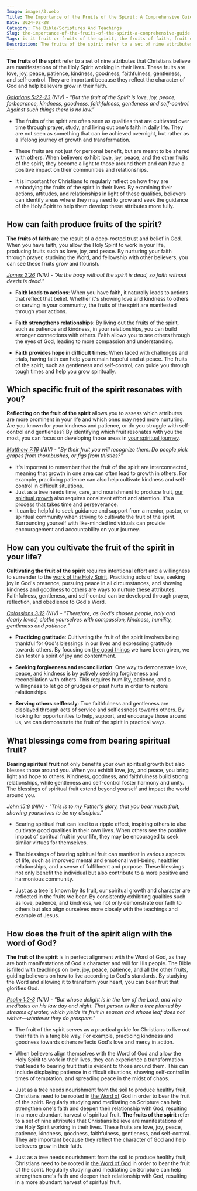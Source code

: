```yaml
---
Image: images/3.webp
Title: The Importance of the Fruits of the Spirit: A Comprehensive Guide for Christian Readers
Date: 2024-02-28
Category: The Bible/Scriptures And Teachings
Slug: the-importance-of-the-fruits-of-the-spirit-a-comprehensive-guide-for-christian-readers
Tags: is it fruit or fruits of the spirit, the fruits of faith, fruit or fruits of the spirit, fruit of the word, blessing of spiritual fruit, why is the fruit of the spirit important, fruit of the spirit background, which fruit of the spirit are you, the bible, scriptures and teachings
Description: The fruits of the spirit refer to a set of nine attributes that Christians believe are manifestations of the Holy Spirit working in their lives These fruits are love joy peace patience kindness goodness faithfulness gentleness and selfcontrol They are important because they reflect the character of God and help
---
```


**The fruits of the spirit** refer to a set of nine attributes that Christians believe are manifestations of the Holy Spirit working in their lives. These fruits are love, joy, peace, patience, kindness, goodness, faithfulness, gentleness, and self-control. They are important because they reflect the character of God and help believers grow in their faith.

*[Galatians 5:22-23](https://www.bibleref.com/Galatians/5/Galatians-5-22.html) (NIV) - "But the fruit of the Spirit is love, joy, peace, forbearance, kindness, goodness, faithfulness, gentleness and self-control. Against such things there is no law."*

- The fruits of the spirit are often seen as qualities that are cultivated over time through prayer, study, and living out one's faith in daily life. They are not seen as something that can be achieved overnight, but rather as a lifelong journey of growth and transformation.

- These fruits are not just for personal benefit, but are meant to be shared with others. When believers exhibit love, joy, peace, and the other fruits of the spirit, they become a light to those around them and can have a positive impact on their communities and relationships.

- It is important for Christians to regularly reflect on how they are embodying the fruits of the spirit in their lives. By examining their actions, attitudes, and relationships in light of these qualities, believers can identify areas where they may need to grow and seek the guidance of the Holy Spirit to help them develop these attributes more fully.

## How can faith produce fruits of the spirit?

**The fruits of faith** are the result of a deep-rooted trust and belief in God. When you have faith, you allow the Holy Spirit to work in your life, producing fruits such as love, joy, and peace. By nurturing your faith through prayer, studying the Word, and fellowship with other believers, you can see these fruits grow and flourish.

*[James 2:26](https://www.bibleref.com/James/2/James-2-26.html) (NIV) - "As the body without the spirit is dead, so faith without deeds is dead."*

- **Faith leads to actions**: When you have faith, it naturally leads to actions that reflect that belief. Whether it's showing love and kindness to others or serving in your community, the fruits of the spirit are manifested through your actions.

- **Faith strengthens relationships**: By living out the fruits of the spirit, such as patience and kindness, in your relationships, you can build stronger connections with others. Faith allows you to see others through the eyes of God, leading to more compassion and understanding.

- **Faith provides hope in difficult times**: When faced with challenges and trials, having faith can help you remain hopeful and at peace. The fruits of the spirit, such as gentleness and self-control, can guide you through tough times and help you grow spiritually.

## Which specific fruit of the spirit resonates with you?

**Reflecting on the fruit of the spirit** allows you to assess which attributes are more prominent in your life and which ones may need more nurturing. Are you known for your kindness and patience, or do you struggle with self-control and gentleness? By identifying which fruit resonates with you the most, you can focus on developing those areas in [your spiritual journey](/7-essential-steps-to-grow-your-faith-stronger).

*[Matthew 7:16](https://www.bibleref.com/Matthew/7/Matthew-7-16.html) (NIV) - "By their fruit you will recognize them. Do people pick grapes from thornbushes, or figs from thistles?"*

- It's important to remember that the fruit of the spirit are interconnected, meaning that growth in one area can often lead to growth in others. For example, practicing patience can also help cultivate kindness and self-control in difficult situations.
- Just as a tree needs time, care, and nourishment to produce fruit, [our spiritual growth](/prayer-to-the-holy-spirit-for-healing) also requires consistent effort and attention. It's a process that takes time and perseverance.
- It can be helpful to seek guidance and support from a mentor, pastor, or spiritual community when striving to cultivate the fruit of the spirit. Surrounding yourself with like-minded individuals can provide encouragement and accountability on your journey.

## How can you cultivate the fruit of the spirit in your life?

**Cultivating the fruit of the spirit** requires intentional effort and a willingness to surrender to the [work of the Holy Spirit](/the-origin-of-the-holy-spirit-in-scripture-a-comprehensive-guide). Practicing acts of love, seeking joy in God's presence, pursuing peace in all circumstances, and showing kindness and goodness to others are ways to nurture these attributes. Faithfulness, gentleness, and self-control can be developed through prayer, reflection, and obedience to God's Word.

*[Colossians 3:12](https://www.bibleref.com/Colossians/3/Colossians-3-12.html) (NIV) - "Therefore, as God's chosen people, holy and dearly loved, clothe yourselves with compassion, kindness, humility, gentleness and patience."*

- **Practicing gratitude**: Cultivating the fruit of the spirit involves being thankful for God's blessings in our lives and expressing gratitude towards others. By focusing on [the good things](/5-powerful-prayers-for-overcoming-feelings-of-overwhelm) we have been given, we can foster a spirit of joy and contentment.

- **Seeking forgiveness and reconciliation**: One way to demonstrate love, peace, and kindness is by actively seeking forgiveness and reconciliation with others. This requires humility, patience, and a willingness to let go of grudges or past hurts in order to restore relationships.

- **Serving others selflessly**: True faithfulness and gentleness are displayed through acts of service and selflessness towards others. By looking for opportunities to help, support, and encourage those around us, we can demonstrate the fruit of the spirit in practical ways.

## What blessings come from bearing spiritual fruit?

**Bearing spiritual fruit** not only benefits your own spiritual growth but also blesses those around you. When you exhibit love, joy, and peace, you bring light and hope to others. Kindness, goodness, and faithfulness build strong relationships, while gentleness and self-control foster harmony and unity. The blessings of spiritual fruit extend beyond yourself and impact the world around you.

*[John 15:8](https://www.bibleref.com/John/15/John-15-8.html) (NIV) - "This is to my Father's glory, that you bear much fruit, showing yourselves to be my disciples."*

- Bearing spiritual fruit can lead to a ripple effect, inspiring others to also cultivate good qualities in their own lives. When others see the positive impact of spiritual fruit in your life, they may be encouraged to seek similar virtues for themselves.

- The blessings of bearing spiritual fruit can manifest in various aspects of life, such as improved mental and emotional well-being, healthier relationships, and a sense of fulfillment and purpose. These blessings not only benefit the individual but also contribute to a more positive and harmonious community.

- Just as a tree is known by its fruit, our spiritual growth and character are reflected in the fruits we bear. By consistently exhibiting qualities such as love, patience, and kindness, we not only demonstrate our faith to others but also align ourselves more closely with the teachings and example of Jesus.

## How does the fruit of the spirit align with the word of God?

**The fruit of the spirit** is in perfect alignment with the Word of God, as they are both manifestations of God's character and will for His people. The Bible is filled with teachings on love, joy, peace, patience, and all the other fruits, guiding believers on how to live according to God's standards. By studying the Word and allowing it to transform your heart, you can bear fruit that glorifies God.

*[Psalm 1:2-3](https://www.bibleref.com/Psalm/1/Psalm-1-2.html) (NIV) - "But whose delight is in the law of the Lord, and who meditates on his law day and night. That person is like a tree planted by streams of water, which yields its fruit in season and whose leaf does not wither—whatever they do prospers."*

- The fruit of the spirit serves as a practical guide for Christians to live out their faith in a tangible way. For example, practicing kindness and goodness towards others reflects God's love and mercy in action.

- When believers align themselves with the Word of God and allow the Holy Spirit to work in their lives, they can experience a transformation that leads to bearing fruit that is evident to those around them. This can include displaying patience in difficult situations, showing self-control in times of temptation, and spreading peace in the midst of chaos.

- Just as a tree needs nourishment from the soil to produce healthy fruit, Christians need to be rooted in [the Word of](/top-50-spiritual-weapons-for-warfare-a-biblical-guide-for-christian-warriors) God in order to bear the fruit of the spirit. Regularly studying and meditating on Scripture can help strengthen one's faith and deepen their relationship with God, resulting in a more abundant harvest of spiritual fruit.
**The fruits of the spirit** refer to a set of nine attributes that Christians believe are manifestations of the Holy Spirit working in their lives. These fruits are love, joy, peace, patience, kindness, goodness, faithfulness, gentleness, and self-control. They are important because they reflect the character of God and help believers grow in their faith.

- Just as a tree needs nourishment from the soil to produce healthy fruit, Christians need to be rooted in [the Word of God](/top-50-spiritual-weapons-for-warfare-a-biblical-guide-for-christian-warriors) in order to bear the fruit of the spirit. Regularly studying and meditating on Scripture can help strengthen one's faith and deepen their relationship with God, resulting in a more abundant harvest of spiritual fruit.